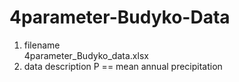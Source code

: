 # 4parameter-Budyko-Data
1. filename <br />
   4parameter_Budyko_data.xlsx <br />
2. data description
    P == mean annual precipitation
    
